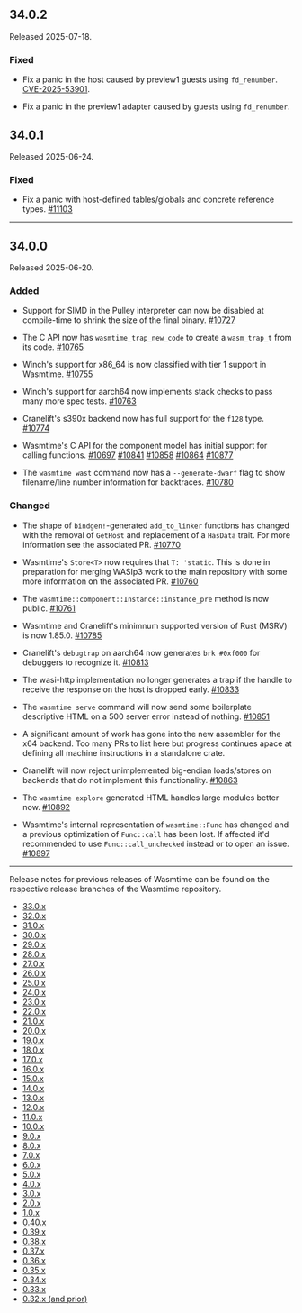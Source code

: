 ## 34.0.2

Released 2025-07-18.

### Fixed

* Fix a panic in the host caused by preview1 guests using `fd_renumber`.
  [CVE-2025-53901](https://github.com/bytecodealliance/wasmtime/security/advisories/GHSA-fm79-3f68-h2fc).

* Fix a panic in the preview1 adapter caused by guests using `fd_renumber`.

## 34.0.1

Released 2025-06-24.

### Fixed

* Fix a panic with host-defined tables/globals and concrete reference
  types.
  [#11103](https://github.com/bytecodealliance/wasmtime/pull/11103)

--------------------------------------------------------------------------------

## 34.0.0

Released 2025-06-20.

### Added

* Support for SIMD in the Pulley interpreter can now be disabled at compile-time
  to shrink the size of the final binary.
  [#10727](https://github.com/bytecodealliance/wasmtime/pull/10727)

* The C API now has `wasmtime_trap_new_code` to create a `wasm_trap_t` from
  its code.
  [#10765](https://github.com/bytecodealliance/wasmtime/pull/10765)

* Winch's support for x86\_64 is now classified with tier 1 support in Wasmtime.
  [#10755](https://github.com/bytecodealliance/wasmtime/pull/10755)

* Winch's support for aarch64 now implements stack checks to pass many more spec
  tests.
  [#10763](https://github.com/bytecodealliance/wasmtime/pull/10763)

* Cranelift's s390x backend now has full support for the `f128` type.
  [#10774](https://github.com/bytecodealliance/wasmtime/pull/10774)

* Wasmtime's C API for the component model has initial support for calling
  functions.
  [#10697](https://github.com/bytecodealliance/wasmtime/pull/10697)
  [#10841](https://github.com/bytecodealliance/wasmtime/pull/10841)
  [#10858](https://github.com/bytecodealliance/wasmtime/pull/10858)
  [#10864](https://github.com/bytecodealliance/wasmtime/pull/10864)
  [#10877](https://github.com/bytecodealliance/wasmtime/pull/10877)

* The `wasmtime wast` command now has a `--generate-dwarf` flag to show
  filename/line number information for backtraces.
  [#10780](https://github.com/bytecodealliance/wasmtime/pull/10780)

### Changed

* The shape of `bindgen!`-generated `add_to_linker` functions has changed with
  the removal of `GetHost` and replacement of a `HasData` trait. For more
  information see the associated PR.
  [#10770](https://github.com/bytecodealliance/wasmtime/pull/10770)

* Wasmtime's `Store<T>` now requires that `T: 'static`. This is done in
  preparation for merging WASIp3 work to the main repository with some more
  information on the associated PR.
  [#10760](https://github.com/bytecodealliance/wasmtime/pull/10760)

* The `wasmtime::component::Instance::instance_pre` method is now public.
  [#10761](https://github.com/bytecodealliance/wasmtime/pull/10761)

* Wasmtime and Cranelift's minimnum supported version of Rust (MSRV) is now
  1.85.0.
  [#10785](https://github.com/bytecodealliance/wasmtime/pull/10785)

* Cranelift's `debugtrap` on aarch64 now generates `brk #0xf000` for debuggers
  to recognize it.
  [#10813](https://github.com/bytecodealliance/wasmtime/pull/10813)

* The wasi-http implementation no longer generates a trap if the handle to
  receive the response on the host is dropped early.
  [#10833](https://github.com/bytecodealliance/wasmtime/pull/10833)

* The `wasmtime serve` command will now send some boilerplate descriptive HTML
  on a 500 server error instead of nothing.
  [#10851](https://github.com/bytecodealliance/wasmtime/pull/10851)

* A significant amount of work has gone into the new assembler for the x64
  backend. Too many PRs to list here but progress continues apace at defining
  all machine instructions in a standalone crate.

* Cranelift will now reject unimplemented big-endian loads/stores on backends
  that do not implement this functionality.
  [#10863](https://github.com/bytecodealliance/wasmtime/pull/10863)

* The `wasmtime explore` generated HTML handles large modules better now.
  [#10892](https://github.com/bytecodealliance/wasmtime/pull/10892)

* Wasmtime's internal representation of `wasmtime::Func` has changed and a
  previous optimization of `Func::call` has been lost. If affected it'd
  recommended to use `Func::call_unchecked` instead or to open an issue.
  [#10897](https://github.com/bytecodealliance/wasmtime/pull/10897)

--------------------------------------------------------------------------------

Release notes for previous releases of Wasmtime can be found on the respective
release branches of the Wasmtime repository.

<!-- ARCHIVE_START -->
* [33.0.x](https://github.com/bytecodealliance/wasmtime/blob/release-33.0.0/RELEASES.md)
* [32.0.x](https://github.com/bytecodealliance/wasmtime/blob/release-32.0.0/RELEASES.md)
* [31.0.x](https://github.com/bytecodealliance/wasmtime/blob/release-31.0.0/RELEASES.md)
* [30.0.x](https://github.com/bytecodealliance/wasmtime/blob/release-30.0.0/RELEASES.md)
* [29.0.x](https://github.com/bytecodealliance/wasmtime/blob/release-29.0.0/RELEASES.md)
* [28.0.x](https://github.com/bytecodealliance/wasmtime/blob/release-28.0.0/RELEASES.md)
* [27.0.x](https://github.com/bytecodealliance/wasmtime/blob/release-27.0.0/RELEASES.md)
* [26.0.x](https://github.com/bytecodealliance/wasmtime/blob/release-26.0.0/RELEASES.md)
* [25.0.x](https://github.com/bytecodealliance/wasmtime/blob/release-25.0.0/RELEASES.md)
* [24.0.x](https://github.com/bytecodealliance/wasmtime/blob/release-24.0.0/RELEASES.md)
* [23.0.x](https://github.com/bytecodealliance/wasmtime/blob/release-23.0.0/RELEASES.md)
* [22.0.x](https://github.com/bytecodealliance/wasmtime/blob/release-22.0.0/RELEASES.md)
* [21.0.x](https://github.com/bytecodealliance/wasmtime/blob/release-21.0.0/RELEASES.md)
* [20.0.x](https://github.com/bytecodealliance/wasmtime/blob/release-20.0.0/RELEASES.md)
* [19.0.x](https://github.com/bytecodealliance/wasmtime/blob/release-19.0.0/RELEASES.md)
* [18.0.x](https://github.com/bytecodealliance/wasmtime/blob/release-18.0.0/RELEASES.md)
* [17.0.x](https://github.com/bytecodealliance/wasmtime/blob/release-17.0.0/RELEASES.md)
* [16.0.x](https://github.com/bytecodealliance/wasmtime/blob/release-16.0.0/RELEASES.md)
* [15.0.x](https://github.com/bytecodealliance/wasmtime/blob/release-15.0.0/RELEASES.md)
* [14.0.x](https://github.com/bytecodealliance/wasmtime/blob/release-14.0.0/RELEASES.md)
* [13.0.x](https://github.com/bytecodealliance/wasmtime/blob/release-13.0.0/RELEASES.md)
* [12.0.x](https://github.com/bytecodealliance/wasmtime/blob/release-12.0.0/RELEASES.md)
* [11.0.x](https://github.com/bytecodealliance/wasmtime/blob/release-11.0.0/RELEASES.md)
* [10.0.x](https://github.com/bytecodealliance/wasmtime/blob/release-10.0.0/RELEASES.md)
* [9.0.x](https://github.com/bytecodealliance/wasmtime/blob/release-9.0.0/RELEASES.md)
* [8.0.x](https://github.com/bytecodealliance/wasmtime/blob/release-8.0.0/RELEASES.md)
* [7.0.x](https://github.com/bytecodealliance/wasmtime/blob/release-7.0.0/RELEASES.md)
* [6.0.x](https://github.com/bytecodealliance/wasmtime/blob/release-6.0.0/RELEASES.md)
* [5.0.x](https://github.com/bytecodealliance/wasmtime/blob/release-5.0.0/RELEASES.md)
* [4.0.x](https://github.com/bytecodealliance/wasmtime/blob/release-4.0.0/RELEASES.md)
* [3.0.x](https://github.com/bytecodealliance/wasmtime/blob/release-3.0.0/RELEASES.md)
* [2.0.x](https://github.com/bytecodealliance/wasmtime/blob/release-2.0.0/RELEASES.md)
* [1.0.x](https://github.com/bytecodealliance/wasmtime/blob/release-1.0.0/RELEASES.md)
* [0.40.x](https://github.com/bytecodealliance/wasmtime/blob/release-0.40.0/RELEASES.md)
* [0.39.x](https://github.com/bytecodealliance/wasmtime/blob/release-0.39.0/RELEASES.md)
* [0.38.x](https://github.com/bytecodealliance/wasmtime/blob/release-0.38.0/RELEASES.md)
* [0.37.x](https://github.com/bytecodealliance/wasmtime/blob/release-0.37.0/RELEASES.md)
* [0.36.x](https://github.com/bytecodealliance/wasmtime/blob/release-0.36.0/RELEASES.md)
* [0.35.x](https://github.com/bytecodealliance/wasmtime/blob/release-0.35.0/RELEASES.md)
* [0.34.x](https://github.com/bytecodealliance/wasmtime/blob/release-0.34.0/RELEASES.md)
* [0.33.x](https://github.com/bytecodealliance/wasmtime/blob/release-0.33.0/RELEASES.md)
* [0.32.x (and prior)](https://github.com/bytecodealliance/wasmtime/blob/release-0.32.0/RELEASES.md)
